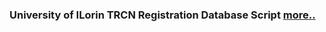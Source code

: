 ### University of ILorin TRCN Registration Database Script [more..](https://github.com/Hiibee/MYSQL/blob/main/SCRIPT_CODE_TRCN%20_2022.sql)
